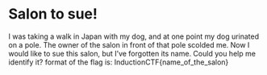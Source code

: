 # Salon to sue!

I was taking a walk in Japan with my dog, and at one point my dog urinated on a pole. 
The owner of the salon in front of that pole scolded me. 
Now I would like to sue this salon, but I’ve forgotten its name. 
Could you help me identify it?
format of the flag is: InductionCTF{name_of_the_salon}